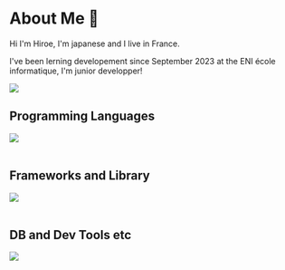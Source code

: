 # About Me 🐸

Hi I'm Hiroe, I'm japanese and I live in France.

I've been lerning developement since September 2023 at the ENI école informatique, I'm junior developper!

![](https://github-readme-stats.vercel.app/api/top-langs?username=HiroeIWMT&show_icons=true&locale=en&layout=compact)

## Programming Languages

<img src="https://skillicons.dev/icons?i=html,css,js,java,php," /> <br /><br />

## Frameworks and Library

<img src="https://skillicons.dev/icons?i=nodejs,laravel,symfony,wordpress," /> <br /><br />

## DB and Dev Tools etc

<img src="https://skillicons.dev/icons?i=mysql,git,github,vscode,eclipse,phpstorm,figma," /> <br /><br />
